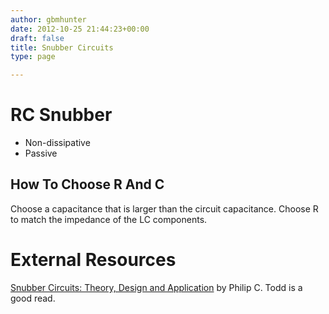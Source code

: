 ```yaml
---
author: gbmhunter
date: 2012-10-25 21:44:23+00:00
draft: false
title: Snubber Circuits
type: page

---
```


# RC Snubber

* Non-dissipative
* Passive

## How To Choose R And C

Choose a capacitance that is larger than the circuit capacitance. Choose R to match the impedance of the LC components.

# External Resources

[Snubber Circuits: Theory, Design and Application](http://www.electro-tech-online.com/custompdfs/2009/02/slup100.pdf) by Philip C. Todd is a good read.
